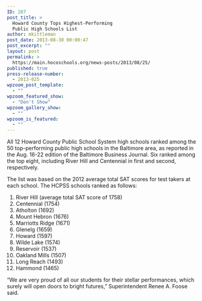 ```yaml
---
ID: 287
post_title: >
  Howard County Tops Highest-Performing
  Public High Schools List
author: mkittleman
post_date: 2013-08-30 00:00:47
post_excerpt: ""
layout: post
permalink: >
  https://main.hocoschools.org/news-posts/2013/08/25/
published: true
press-release-number:
  - 2013-025
wpzoom_post_template:
  - ""
wpzoom_featured_show:
  - "Don't Show"
wpzoom_gallery_show:
  - ""
wpzoom_is_featured:
  - ""
---
```

All 12 Howard County Public School System high schools ranked among the 50 top-performing public high schools in the Baltimore area, as reported in the Aug. 16-22 edition of the Baltimore Business Journal. Six ranked among the top eight, including River Hill and Centennial in first and second, respectively.

The list was based on the 2012 average total SAT scores for test takers at each school. The HCPSS schools ranked as follows:

1. River Hill (average total SAT score of 1758)
2. Centennial (1754)
4. Atholton (1692)
6. Mount Hebron (1676)
7. Marriotts Ridge (1671)
8. Glenelg (1659)
14. Howard (1597)
20. Wilde Lake (1574)
29. Reservoir (1537)
35. Oakland Mills (1507)
37. Long Reach (1493)
42. Hammond (1465)

“We are very proud of all our students for their stellar performances, which surely will open doors to bright futures,” Superintendent Renee A. Foose said.